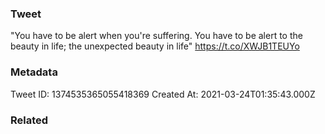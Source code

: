 ### Tweet
"You have to be alert when you're suffering. You have to be alert to the beauty in life; the unexpected beauty in life" https://t.co/XWJB1TEUYo

### Metadata
Tweet ID: 1374535365055418369
Created At: 2021-03-24T01:35:43.000Z

### Related

